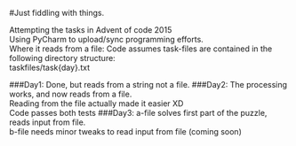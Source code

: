 #Just fiddling with things.

Attempting the tasks in Advent of code 2015\
Using PyCharm to upload/sync programming efforts.\
Where it reads from a file:
Code assumes task-files are contained in the following directory structure:\
taskfiles/task{day}.txt

###Day1: 
Done, but reads from a string not a file.
###Day2:
 The processing works, and now reads from a file.\
 Reading from the file actually made it easier XD\
 Code passes both tests
 ###Day3:
a-file solves first part of the puzzle, reads input from file.\
b-file needs minor tweaks to read input from file (coming soon)